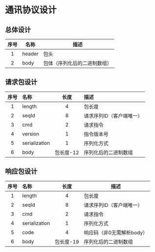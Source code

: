 # 通讯协议设计

## 总体设计
|序号 | 名称     | 描述             |
|:--:| ------ | -------------- |
| 1  | header | 包头             |
| 2  | body   | 包体（序列化后的二进制数组） |

## 请求包设计
|  序号 | 名称            |   长度   | 描述            |
| :--: | :------------ | :----: | :------------ |
|  1   | length        |   4    | 包长度           |
|  2   | seqId         |   8    | 请求序列ID（客户端唯一） |
|  3   | cmd           |   2    | 请求指令          |
|  4   | version       |   1    | 指令版本号         |
|  5   | serialization |   1    | 序列化方式         |
|  6   | body          | 包长度-12 | 序列化后的二进制数组    |

## 响应包设计
| 序号| 名称            |   长度   | 描述              |
|:--:| :------------ | :----: | --------------- |
| 1  | length        |   4    | 包长度             |
| 2  | seqId         |   8    | 请求序列ID（客户端唯一）   |
| 3  | cmd           |   2    | 请求指令            |
| 4  | serialization |   1    | 序列化方式           |
| 5  | code          |   4    | 响应码（非0无需解析body） |
| 6  | body          | 包长度-19 | 序列化后的二进制数组      |
